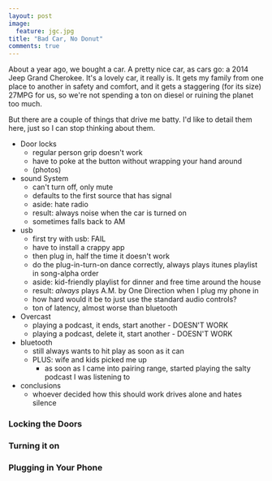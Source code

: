 ```yaml
---
layout: post
image:
  feature: jgc.jpg
title: "Bad Car, No Donut"
comments: true
---
```


About a year ago, we bought a car.
A pretty nice car, as cars go: a 2014 Jeep Grand Cherokee.
It's a lovely car, it really is.
It gets my family from one place to another in safety and comfort, and it gets a staggering (for its size) 27MPG for us, so we're not spending a ton on diesel or ruining the planet too much.

But there are a couple of things that drive me batty.
I'd like to detail them here, just so I can stop thinking about them.

- Door locks
  - regular person grip doesn't work
  - have to poke at the button without wrapping your hand around
  - (photos)
- sound System
  - can't turn off, only mute
  - defaults to the first source that has signal
  - aside: hate radio
  - result: always noise when the car is turned on
  - sometimes falls back to AM
- usb
  - first try with usb: FAIL
  - have to install a crappy app
  - then plug in, half the time it doesn't work
  - do the plug-in-turn-on dance correctly, always plays itunes playlist in song-alpha order
  - aside: kid-friendly playlist for dinner and free time around the house
  - result: _always_ plays A.M. by One Direction when I plug my phone in
  - how hard would it be to just use the standard audio controls?
  - ton of latency, almost worse than bluetooth
- Overcast
  - playing a podcast, it ends, start another - DOESN'T WORK
  - playing a podcast, delete it, start another - DOESN'T WORK
- bluetooth
  - still always wants to hit play as soon as it can
  - PLUS: wife and kids picked me up
    - as soon as I came into pairing range, started playing the salty podcast I was listening to
- conclusions
  - whoever decided how this should work drives alone and hates silence

### Locking the Doors

### Turning it on

### Plugging in Your Phone
